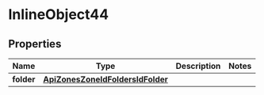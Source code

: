

# InlineObject44

## Properties

Name | Type | Description | Notes
------------ | ------------- | ------------- | -------------
**folder** | [**ApiZonesZoneIdFoldersIdFolder**](ApiZonesZoneIdFoldersIdFolder.md) |  | 



